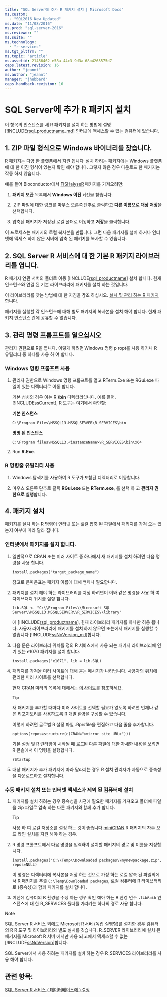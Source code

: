 ```yaml
---
title: "SQL Server에 추가 R 패키지 설치 | Microsoft Docs"
ms.custom: 
  - "SQL2016_New_Updated"
ms.date: "11/08/2016"
ms.prod: "sql-server-2016"
ms.reviewer: ""
ms.suite: ""
ms.technology: 
  - "r-services"
ms.tgt_pltfrm: ""
ms.topic: "article"
ms.assetid: 21456462-e58a-44c3-9d3a-68b4263575d7
caps.latest.revision: 16
author: "jeannt"
ms.author: "jeannt"
manager: "jhubbard"
caps.handback.revision: 16
---
```

# SQL Server에 추가 R 패키지 설치
이 항목의 인스턴스를 새 R 패키지를 설치 하는 방법에 설명 [!INCLUDE[rsql_productname_md](../../includes/rsql-productname-md.md)] 인터넷에 액세스할 수 있는 컴퓨터에 있습니다.

## <a name="1-locate-the-windows-binaries-in-zip-file-format"></a>1. ZIP 파일 형식으로 Windows 바이너리를 찾습니다.

R 패키지는 다양 한 플랫폼에서 지원 됩니다. 설치 하려는 패키지에는 Windows 플랫폼에 대 한 이진 형식이 있는지 확인 해야 합니다. 그렇지 않은 경우 다운로드 한 패키지는 작동 하지 않습니다.

예를 들어 Bioconductor에서 [FISHalyseR](http://bioconductor.org/packages/release/bioc/html/FISHalyseR.html) 패키지를 가져오려면:  
  
1.  **패키지 보관** 목록에서 **Windows 이진** 버전을 찾습니다.  
  
2.  .ZIP 파일에 대한 링크를 마우스 오른쪽 단추로 클릭하고  **다른 이름으로 대상 저장**을 선택합니다.  
  
3.  압축된 패키지가 저장된 로컬 폴더로 이동하고 **저장**을 클릭합니다.  
  
 이 프로세스는 패키지의 로컬 복사본을 만듭니다. 그런 다음 패키지를 설치 하거나 인터넷에 액세스 하지 않은 서버에 압축 된 패키지를 복사할 수 있습니다.  
  
  
## <a name="2-open-the-default-r-package-library-for-sql-server-r-services"></a>2. SQL Server R 서비스에 대 한 기본 R 패키지 라이브러리를 엽니다. 

R 패키지 연관 서버의 폴더로 이동 [!INCLUDE[rsql_productname](../../includes/rsql-productname-md.md)] 설치 합니다. 현재 인스턴스와 연결 된 기본 라이브러리에 패키지를 설치 하는 것입니다. 

이 라이브러리를 찾는 방법에 대 한 지침을 참조 하십시오. [설치 및 관리 하는 R 패키지](../../advanced-analytics/r-services/installing-and-managing-r-packages.md)합니다.

   패키지를 실행할 각 인스턴스에 대해 별도 패키지의 복사본을 설치 해야 합니다. 현재 패키지 인스턴스 간에 공유할 수 없습니다.
     
  
## <a name="3-open-an-administrative-command-prompt"></a>3. 관리 명령 프롬프트를 열으십시오 

관리자 권한으로 R을 엽니다.  이렇게 하려면 Windows 명령 p ropt를 사용 하거나 R 유틸리티 중 하나를 사용 하 여 합니다.
  
### <a name="using-the-windows-command-prompt"></a>Windows 명령 프롬프트 사용 

1. 관리자 권한으로 Windows 명령 프롬프트를 열고 RTerm.Exe 또는 RGui.exe 파일이 있는 디렉터리로 이동 합니다.  
  
    기본 성치의 경우 이는 R **\bin** 디렉터리입니다. 예를 들어, [!INCLUDE[ssCurrent](../../includes/sscurrent-md.md)], R 도구는 여기에서 확인할: 

    **기본 인스턴스**

     `C:\Program Files\MSSQL13.MSSQLSERVER\R_SERVICES\bin` 
 
     **명명 된 인스턴스**
   
     `C:\Program files\MSSQL13.<instanceName>\R_SERVICES\bin\x64`  
  
2. Run **R.Exe**.  
  
### <a name="using-the-r-commandline-utilities"></a>R 명령줄 유틸리티 사용 
  
1. Windows 탐색기를 사용하여 R 도구가 포함된 디렉터리로 이동합니다.  
  
2. 마우스 오른쪽 단추로 클릭 **RGui.exe** 또는 **RTerm.exe**, 를 선택 하 고 **관리자 권한으로 실행**합니다.  
## <a name="4-install-the-package"></a>4. 패키지 설치

패키지를 설치 하는 R 명령이 인터넷 또는 로컬 압축 된 파일에서 패키지를 가져 오는 있는지 여부에 따라 달라 집니다.  
  
### <a name="install-package-from-internet"></a>인터넷에서 패키지를 설치 합니다.  
  
1.  일반적으로 CRAN 또는 미러 사이트 중 하나에서 새 패키지를 설치 하려면 다음 명령을 사용 합니다.  
  
    ```  
    install.packages("target_package_name")  
    ```
    
    참고로 큰따옴표는 패키지 이름에 대해 언제나 필요합니다.

2.  패키지를 설치 해야 하는 라이브러리를 지정 하려면이 이와 같은 명령을 사용 하 여 라이브러리 위치를 설정 합니다.
    
    ```  
    lib.SQL <- "C:\\Program Files\\Microsoft SQL Server\\MSSQL13.MSSQLSERVER\\R_SERVICES\\library"    
    ```

    에 [!INCLUDE[rsql_productname](../../includes/rsql-productname-md.md)], 현재 라이브러리 패키지를 하나만 허용 됩니다. 사용자 라이브러리에 패키지를 설치 하지 않으면 또는에서 패키지를 실행할 수 없습니다 [!INCLUDE[ssNoVersion_md](../../includes/ssnoversion-md.md)]합니다.   
     
3.  다음 문은 라이브러리 위치를 정의 R 서비스에서 사용 되는 패키지 라이브러리에 인기 있는 e1070 패키지를 설치 합니다.  
  
    ```  
    install.packages("e1071", lib = lib.SQL)  
    ```  
  
4.  패키지를 가져올 미러 사이트에 대해 묻는 메시지가 나타납니다. 사용자의 위치에 편리한 미러 사이트를 선택합니다.  
  
    현재 CRAN 미러의 목록에 대해서는 [이 사이트](https://cran.r-project.org/mirrors.html)를 참조하세요.  
  
    > [!TIP]  
    >  새 패키지를 추가할 때마다 미러 사이트를 선택할 필요가 없도록 하려면 언제나 같은 리포지토리를 사용하도록 R 개발 환경을 구성할 수 있습니다.  
    >   
    >  이렇게 하려면 글로벌 R 설정 파일 .Rprofile을 편집하고 다음 줄을 추가합니다.  
    >   
    >  `options(repos=structure(c(CRAN="<mirror site URL>")))`  
    >   
    >  기본 설정 및 R 런타임이 시작될 때 로드된 다른 파일에 대한 자세한 내용을 보려면 R 콘솔에서 이 명령을 실행합니다.  
    >   
    >  `?Startup`  
  
5.  대상 패키지가 추가 패키지에 따라 달라지는 경우 R 설치 관리자가 자동으로 종속성을 다운로드하고 설치합니다.  
  
### <a name="manual-package-installation-or-installing-on-computer-with-no-internet-access"></a>수동 패키지 설치 또는 인터넷 액세스가 제외 된 컴퓨터에 설치 

1. 패키지를 설치 하려는 경우 종속성을 사전에 필요한 패키지를 가져오고 폴더에 파일을 zip 파일로 압축 하는 다른 패키지와 함께 추가 합니다.

    > [!TIP]
    > 
    > 사용 하 여 로컬 저장소를 설정 하는 것이 좋습니다 [miniCRAN](https://mran.revolutionanalytics.com/package/miniCRAN/) R 패키지의 자주 오프 라인 설치를 지원 해야 하는 경우.  
  
2.  R 명령 프롬프트에서 다음 명령을 입력하여 설치할 패키지의 경로 및 이름을 지정합니다.  
   
    ```  
    install.packages("C:\\Temp\\Downloaded packages\\mynewpackage.zip", repos=NULL)  
    ``` 
     
    이 명령은 디렉터리에 복사본을 저장 하는 것으로 가정 하는 로컬 압축 된 파일의에서 R 패키지를 추출 `C:\Temp\Downloaded packages`, 로컬 컴퓨터에 R 라이브러리로 (종속성)과 함께 패키지를 설치 합니다.  
  
3.  이전에 컴퓨터의 R 환경을 수정 하는 경우 확인 해야 하는 R 환경 변수 `.libPath` 인스턴스에 대 한 R_SERVICES 폴더를 가리키는 하나의 경로 사용 합니다.  
  
> [!NOTE]
> SQL Server R 서비스 외에도 Microsoft R 서버 (독립 실행형)를 설치한 경우 컴퓨터의 R R 도구 및 라이브러리와 별도 설치를 갖습니다. R_SERVER 라이브러리에 설치 된 패키지를 Microsoft R 서버 에서만 사용 되 고에서 액세스할 수 없는 [!INCLUDE[ssNoVersion](../../includes/ssnoversion-md.md)]합니다.  
> 
>  SQL Server에서 사용 하려는 패키지를 설치 하는 경우 R_SERVICES 라이브러리를 사용 해야 합니다.

  
## <a name="see-also"></a>관련 항목:  
 [SQL Server R 서비스 &#40; 데이터베이스에 &#41; 설정](../../advanced-analytics/r-services/set-up-sql-server-r-services-in-database.md)  
  
  